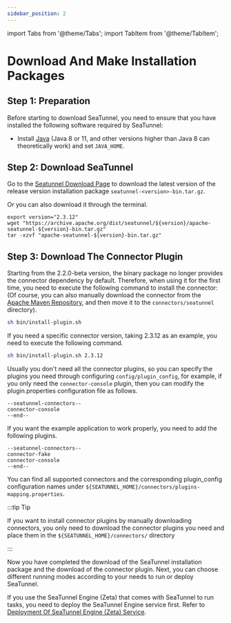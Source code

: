 ```yaml
---
sidebar_position: 2
---
```


import Tabs from '@theme/Tabs';
import TabItem from '@theme/TabItem';

# Download And Make Installation Packages

## Step 1: Preparation

Before starting to download SeaTunnel, you need to ensure that you have installed the following software required by SeaTunnel:

* Install [Java](https://www.java.com/en/download/) (Java 8 or 11, and other versions higher than Java 8 can theoretically work) and set `JAVA_HOME`.

## Step 2: Download SeaTunnel

Go to the [Seatunnel Download Page](https://seatunnel.apache.org/download) to download the latest version of the release version installation package `seatunnel-<version>-bin.tar.gz`.

Or you can also download it through the terminal.

```shell
export version="2.3.12"
wget "https://archive.apache.org/dist/seatunnel/${version}/apache-seatunnel-${version}-bin.tar.gz"
tar -xzvf "apache-seatunnel-${version}-bin.tar.gz"
```

## Step 3: Download The Connector Plugin

Starting from the 2.2.0-beta version, the binary package no longer provides the connector dependency by default. Therefore, when using it for the first time, you need to execute the following command to install the connector: (Of course, you can also manually download the connector from the [Apache Maven Repository](https://repo.maven.apache.org/maven2/org/apache/seatunnel/), and then move it to the `connectors/seatunnel` directory).

```bash
sh bin/install-plugin.sh
```

If you need a specific connector version, taking 2.3.12 as an example, you need to execute the following command.

```bash
sh bin/install-plugin.sh 2.3.12
```

Usually you don't need all the connector plugins, so you can specify the plugins you need through configuring `config/plugin_config`, for example, if you only need the `connector-console` plugin, then you can modify the plugin.properties configuration file as follows.

```plugin_config
--seatunnel-connectors--
connector-console
--end--
```

If you want the example application to work properly, you need to add the following plugins.

```plugin_config
--seatunnel-connectors--
connector-fake
connector-console
--end--
```

You can find all supported connectors and the corresponding plugin_config configuration names under `${SEATUNNEL_HOME}/connectors/plugins-mapping.properties`.

:::tip Tip

If you want to install connector plugins by manually downloading connectors, you only need to download the connector plugins you need and place them in the `${SEATUNNEL_HOME}/connectors/` directory

:::

Now you have completed the download of the SeaTunnel installation package and the download of the connector plugin. Next, you can choose different running modes according to your needs to run or deploy SeaTunnel.

If you use the SeaTunnel Engine (Zeta) that comes with SeaTunnel to run tasks, you need to deploy the SeaTunnel Engine service first. Refer to [Deployment Of SeaTunnel Engine (Zeta) Service](deployment.md).
